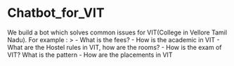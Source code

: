 # Chatbot_for_VIT
We build a bot which solves common issues for VIT(College in Vellore Tamil Nadu). For example : > - What is the fees? - How is the academic in VIT - What are the Hostel rules in VIT, how are the rooms? - How is the exam of VIT? What is the pattern - How are the placements in VIT
